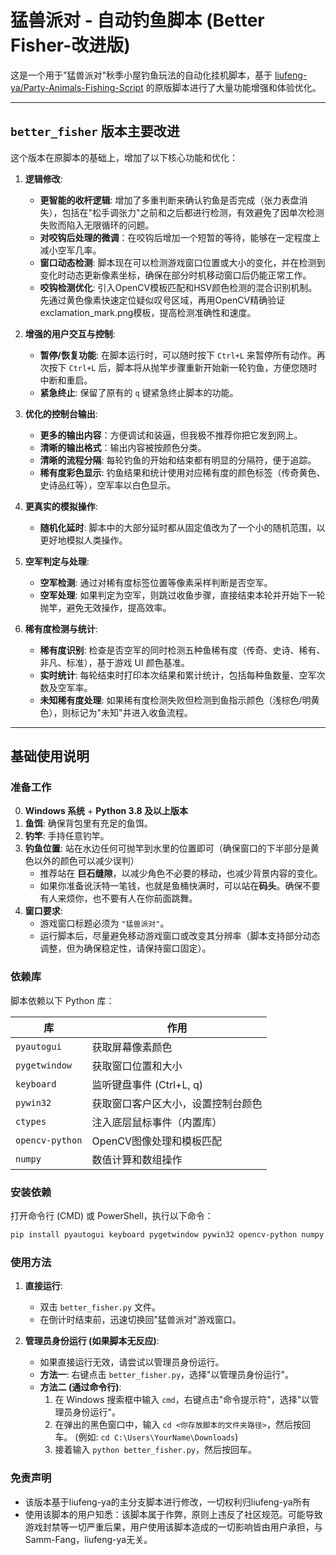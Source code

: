 # 猛兽派对 - 自动钓鱼脚本 (Better Fisher-改进版)

这是一个用于"猛兽派对"秋季小屋钓鱼玩法的自动化挂机脚本，基于 [liufeng-ya/Party-Animals-Fishing-Script](https://github.com/liufeng-ya/Party-Animals-Fishing-Script) 的原版脚本进行了大量功能增强和体验优化。

---

## `better_fisher` 版本主要改进

这个版本在原脚本的基础上，增加了以下核心功能和优化：

1.  **逻辑修改**:
    *   **更智能的收杆逻辑**: 增加了多重判断来确认钓鱼是否完成（张力表盘消失），包括在"松手调张力"之前和之后都进行检测，有效避免了因单次检测失败而陷入无限循环的问题。
    *   **对咬钩后处理的微调**：在咬钩后增加一个短暂的等待，能够在一定程度上减小空军几率。
    *   **窗口动态检测**: 脚本现在可以检测游戏窗口位置或大小的变化，并在检测到变化时动态更新像素坐标，确保在部分时机移动窗口后仍能正常工作。
    *   **咬钩检测优化**: 引入OpenCV模板匹配和HSV颜色检测的混合识别机制。先通过黄色像素快速定位疑似叹号区域，再用OpenCV精确验证exclamation_mark.png模板，提高检测准确性和速度。

2.  **增强的用户交互与控制**:
    *   **暂停/恢复功能**: 在脚本运行时，可以随时按下 `Ctrl+L` 来暂停所有动作。再次按下 `Ctrl+L` 后，脚本将从抛竿步骤重新开始新一轮钓鱼，方便您随时中断和重启。
    *   **紧急终止**: 保留了原有的 `q` 键紧急终止脚本的功能。

3.  **优化的控制台输出**:
    *   **更多的输出内容**：方便调试和装逼，但我极不推荐你把它发到网上。
    *   **清晰的输出格式**：输出内容被按颜色分类。
    *   **清晰的流程分隔**: 每轮钓鱼的开始和结束都有明显的分隔符，便于追踪。
    *   **稀有度彩色显示**: 钓鱼结果和统计使用对应稀有度的颜色标签（传奇黄色、史诗品红等），空军率以白色显示。

4.  **更真实的模拟操作**:
    *   **随机化延时**: 脚本中的大部分延时都从固定值改为了一个小的随机范围，以更好地模拟人类操作。

5.  **空军判定与处理**:
    *   **空军检测**: 通过对稀有度标签位置等像素采样判断是否空军。
    *   **空军处理**: 如果判定为空军，则跳过收鱼步骤，直接结束本轮并开始下一轮抛竿，避免无效操作，提高效率。

6.  **稀有度检测与统计**:
    *   **稀有度识别**: 检查是否空军的同时检测五种鱼稀有度（传奇、史诗、稀有、非凡、标准），基于游戏 UI 颜色基准。
    *   **实时统计**: 每轮结束时打印本次结果和累计统计，包括每种鱼数量、空军次数及空军率。
    *   **未知稀有度处理**: 如果稀有度检测失败但检测到鱼指示颜色（浅棕色/明黄色），则标记为"未知"并进入收鱼流程。

---

## 基础使用说明

### 准备工作

0.  **Windows 系统** + **Python 3.8 及以上版本**
1.  **鱼饵**: 确保背包里有充足的鱼饵。
2.  **钓竿**: 手持任意钓竿。
3.  **钓鱼位置**: 站在水边任何可抛竿到水里的位置即可（确保窗口的下半部分是黄色以外的颜色可以减少误判）
    *   推荐站在 **巨石缝隙**，以减少角色不必要的移动，也减少背景内容的变化。
    *   如果你准备讹沃特一笔钱，也就是鱼桶快满时，可以站在**码头**。确保不要有人来烦你，也不要有人在你前面跳舞。
4.  **窗口要求**:
    *   游戏窗口标题必须为 `"猛兽派对"`。
    *   运行脚本后，尽量避免移动游戏窗口或改变其分辨率（脚本支持部分动态调整，但为确保稳定性，请保持窗口固定）。

### 依赖库

脚本依赖以下 Python 库：

| 库             | 作用                                 |
| -------------- | ------------------------------------ |
| `pyautogui`    | 获取屏幕像素颜色                     |
| `pygetwindow`  | 获取窗口位置和大小                   |
| `keyboard`     | 监听键盘事件 (Ctrl+L, q)             |
| `pywin32`      | 获取窗口客户区大小，设置控制台颜色 |
| `ctypes`       | 注入底层鼠标事件（内置库）         |
| `opencv-python`| OpenCV图像处理和模板匹配            |
| `numpy`        | 数值计算和数组操作                  |

### 安装依赖

打开命令行 (CMD) 或 PowerShell，执行以下命令：

```bash
pip install pyautogui keyboard pygetwindow pywin32 opencv-python numpy
```

### 使用方法

1.  **直接运行**:
    *   双击 `better_fisher.py` 文件。
    *   在倒计时结束前，迅速切换回"猛兽派对"游戏窗口。

2.  **管理员身份运行 (如果脚本无反应)**:
    *   如果直接运行无效，请尝试以管理员身份运行。
    *   **方法一**: 右键点击 `better_fisher.py`，选择"以管理员身份运行"。
    *   **方法二 (通过命令行)**:
        1.  在 Windows 搜索框中输入 `cmd`，右键点击"命令提示符"，选择"以管理员身份运行"。
        2.  在弹出的黑色窗口中，输入 `cd <你存放脚本的文件夹路径>`，然后按回车。 (例如: `cd C:\Users\YourName\Downloads`)
        3.  接着输入 `python better_fisher.py`，然后按回车。

### 免责声明

* 该版本基于liufeng-ya的主分支脚本进行修改，一切权利归liufeng-ya所有
* 使用该脚本的用户知悉：该脚本属于作弊，原则上违反了社区规范。可能导致游戏封禁等一切严重后果，用户使用该脚本造成的一切影响皆由用户承担，与Samm-Fang，liufeng-ya无关。